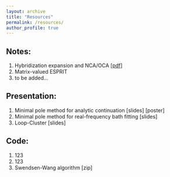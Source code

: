 ```yaml
---
layout: archive
title: "Resources"
permalink: /resources/
author_profile: true
---
```


## Notes:
1. Hybridization expansion and NCA/OCA <a href="/files/notes_XCA.pdf">[pdf]</a>
2. Matrix-valued ESPRIT
3. to be added...

## Presentation:
1. Minimal pole method for analytic continuation [slides] [poster]
2. Minimal pole method for real-frequency bath fitting [slides]
3. Loop-Cluster [slides]

## Code:
1. 123
2. 123
3. Swendsen-Wang algorithm [zip]
